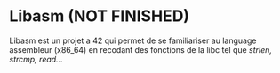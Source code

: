 # Libasm (NOT FINISHED)

Libasm est un projet a 42 qui permet de se familiariser au language assembleur (x86_64) en recodant des fonctions de la libc tel que _strlen, strcmp, read..._
